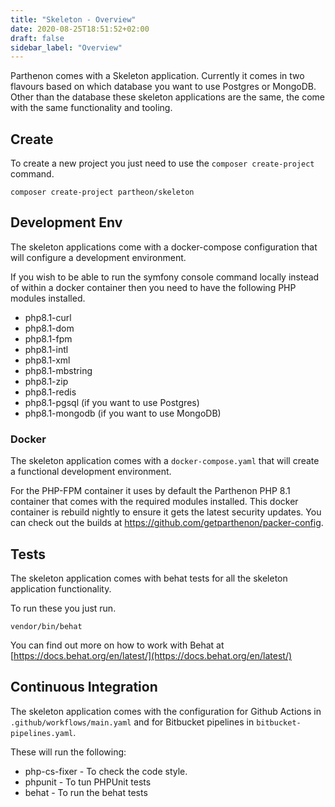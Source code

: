 ```yaml
---
title: "Skeleton - Overview"
date: 2020-08-25T18:51:52+02:00
draft: false
sidebar_label: "Overview"
---
```

Parthenon comes with a Skeleton application. Currently it comes in two flavours based on which database you want to use Postgres or MongoDB. Other than the database these skeleton applications are the same, the come with the same functionality and tooling.

## Create  

To create a new project you just need to use the `composer create-project` command.

```
composer create-project partheon/skeleton
```

## Development Env

The skeleton applications come with a docker-compose configuration that will configure a development environment.

If you wish to be able to run the symfony console command locally instead of within a docker container then you need to have the following PHP modules installed.

* php8.1-curl
* php8.1-dom
* php8.1-fpm
* php8.1-intl
* php8.1-xml
* php8.1-mbstring
* php8.1-zip
* php8.1-redis
* php8.1-pgsql (if you want to use Postgres)
* php8.1-mongodb (if you want to use MongoDB)

### Docker

The skeleton application comes with a `docker-compose.yaml` that will create a functional development environment.

For the PHP-FPM container it uses by default the Parthenon PHP 8.1 container that comes with the required modules installed. This docker container is rebuild nightly to ensure it gets the latest security updates. You can check out the builds at https://github.com/getparthenon/packer-config.

## Tests

The skeleton application comes with behat tests for all the skeleton application functionality.

To run these you just run.

```
vendor/bin/behat
```

You can find out more on how to work with Behat at [https://docs.behat.org/en/latest/](https://docs.behat.org/en/latest/)

## Continuous Integration

The skeleton application comes with the configuration for Github Actions in `.github/workflows/main.yaml` and for Bitbucket pipelines in `bitbucket-pipelines.yaml`.

These will run the following:

* php-cs-fixer - To check the code style.
* phpunit - To tun PHPUnit tests
* behat - To run the behat tests
